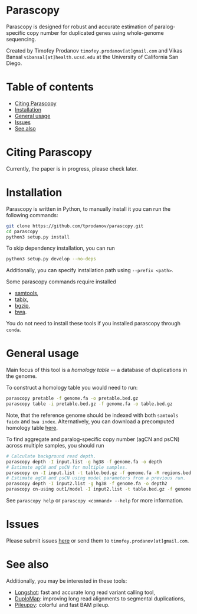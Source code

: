 Parascopy
=========

Parascopy is designed for robust and accurate estimation of paralog-specific copy number for duplicated genes using whole-genome sequencing.

Created by Timofey Prodanov `timofey.prodanov[at]gmail.com` and Vikas Bansal `vibansal[at]health.ucsd.edu` at the University of California San Diego.

Table of contents
=================
* [Citing Parascopy](#citing-parascopy)
* [Installation](#installation)
* [General usage](#general-usage)
* [Issues](#issues)
* [See also](#see-also)

Citing Parascopy
================

Currently, the paper is in progress, please check later.

Installation
============

<!-- To install the Parascopy you can use `conda`:
```
conda install -c bioconda parascopy
``` -->

Parascopy is written in Python, to manually install it you can run the following commands:
```bash
git clone https://github.com/tprodanov/parascopy.git
cd parascopy
python3 setup.py install
```

To skip dependency installation, you can run
```bash
python3 setup.py develop --no-deps
```

Additionally, you can specify installation path using `--prefix <path>`.

Some parascopy commands require installed
* [samtools](http://samtools.sourceforge.net),
* [tabix](http://www.htslib.org/doc/tabix.html),
* [bgzip](http://www.htslib.org/doc/bgzip.html),
* [bwa](https://github.com/lh3/bwa).

You do not need to install these tools if you installed parascopy through `conda`.

General usage
=============

Main focus of this tool is a *homology table* -- a database of duplications in the genome.

To construct a homology table you would need to run:
```bash
parascopy pretable -f genome.fa -o pretable.bed.gz
parascopy table -i pretable.bed.gz -f genome.fa -o table.bed.gz
```
Note, that the reference genome should be indexed with both `samtools faidx` and `bwa index`.
Alternatively, you can download a precomputed homology table [here](TODO).

To find aggregate and paralog-specific copy number (agCN and psCN) across multiple samples, you should run
```bash
# Calculate background read depth.
parascopy depth -I input.list -g hg38 -f genome.fa -o depth
# Estimate agCN and psCN for multiple samples.
parascopy cn -I input.list -t table.bed.gz -f genome.fa -R regions.bed -d depth -o out1
# Estimate agCN and psCN using model parameters from a previous run.
parascopy depth -I input2.list -g hg38 -f genome.fa -o depth2
parascopy cn-using out1/model -I input2.list -t table.bed.gz -f genome.fa -d depth2 -o out2
```

See `parascopy help` or `parascopy <command> --help` for more information.

Issues
======
Please submit issues [here](https://github.com/tprodanov/parascopy/issues) or send them to `timofey.prodanov[at]gmail.com`.

See also
========

Additionally, you may be interested in these tools:
* [Longshot](https://github.com/pjedge/longshot/): fast and accurate long read variant calling tool,
* [DuploMap](https://gitlab.com/tprodanov/duplomap): improving long read alignments to segmental duplications,
* [Pileuppy](https://gitlab.com/tprodanov/pileuppy): colorful and fast BAM pileup.
